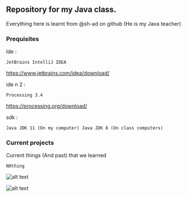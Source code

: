 ## Repository for my Java class.

Everything here is learnt from @sh-ad on github (He is my Java teacher)

### Prequisites

Ide : 
```
JetBrains IntelliJ IDEA
```
https://www.jetbrains.com/idea/download/

ide n 2 :
```
Processing 3.4
```
https://processing.org/download/

sdk :
```
Java JDK 11 (On my computer) Java JDK 8 (On class computers)
```

### Current projects

Current things (And past) that we learned

```
N0thing
```
![alt text](http://www.cutmypic.com/uploads/title900225613.png)

![alt text](http://webresizer.com/session/NPOnG9NbA0vXMPTa0TUn70aHB7mHpSt8/result.jpg?1544818728.79325)


